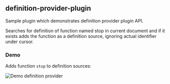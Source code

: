 ## definition-provider-plugin

Sample plugin which demonstrates definition provider plugin API.

Searches for definition of function named stop in current document and if it exists adds the function as a definition source, ignoring actual identifier under cursor.

### Demo

Adds function `stop` to definition sources:

![Demo definition provider](https://user-images.githubusercontent.com/15607393/46084272-f3e15780-c1ab-11e8-9873-ec9c5b556286.gif)
